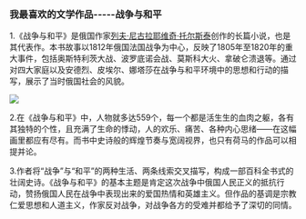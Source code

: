 ### 我最喜欢的文学作品-----战争与和平

1.《战争与和平》是俄国作家[列夫·尼古拉耶维奇·托尔斯泰](https://baike.baidu.com/item/列夫·尼古拉耶维奇·托尔斯泰/1250657)创作的长篇小说，也是其代表作。本书故事以1812年俄国法国战争为中心，反映了1805年至1820年的重大事件，包括奥斯特利茨大战、波罗底诺会战、莫斯科大火、拿破仑溃退等。通过对四大家庭以及安德烈、皮埃尔、娜塔莎在战争与和平环境中的思想和行动的描写，展示了当时俄国社会的风貌。

![](https://iknow-pic.cdn.bcebos.com/f7246b600c3387443bea764e5f0fd9f9d72aa0d1?x-bce-process=image%2Fresize%2Cm_lfit%2Cw_600%2Ch_800%2Climit_1%2Fquality%2Cq_85%2Fformat%2Cf_auto)

2.在《战争与和平》中，人物就多达559个，每一个都是活生生的血肉之躯，各有其独特的个性，且充满了生命的悸动，人的欢乐、痛苦、各种内心思绪——在这幅画里都应有尽有。而书中史诗般的辉煌节奏与宽阔视界，也只有荷马的作品可以相提并论。

3.作者将“战争”与“和平”的两种生活、两条线索交叉描写，构成一部百科全书式的壮阔史诗。《战争与和平》的基本主题是肯定这次战争中俄国人民正义的抵抗行动，赞扬俄国人民在战争中表现出来的爱国热情和英雄主义。但作品的基调是宗教仁爱思想和人道主义，作家反对战争，对战争各方的受难并都给予了深切的同情。